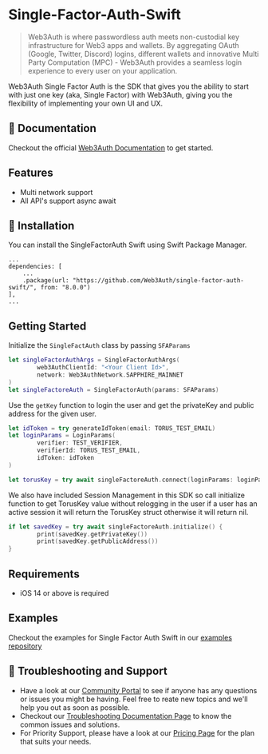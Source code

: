 # Single-Factor-Auth-Swift

> Web3Auth is where passwordless auth meets non-custodial key infrastructure for Web3 apps and wallets. By aggregating OAuth (Google, Twitter, Discord) logins, different wallets and innovative Multi Party Computation (MPC) - Web3Auth provides a seamless login experience to every user on your application.

Web3Auth Single Factor Auth is the SDK that gives you the ability to start with just one key (aka, Single Factor) with Web3Auth, giving you the flexibility of implementing your own UI and UX.


## 📖 Documentation

Checkout the official [Web3Auth Documentation](https://web3auth.io/docs/sdk/core-kit/sfa-ios) to get started.


## Features
- Multi network support
- All API's support async await 

## 🔗 Installation
You can install the SingleFactorAuth Swift using Swift Package Manager.

```
...
dependencies: [
    ...
    .package(url: "https://github.com/Web3Auth/single-factor-auth-swift/", from: "8.0.0")
],
...
```


## Getting Started
Initialize the `SingleFactAuth` class by passing `SFAParams`

```swift
let singleFactorAuthArgs = SingleFactorAuthArgs(
        web3AuthClientId: "<Your Client Id>",
        network: Web3AuthNetwork.SAPPHIRE_MAINNET
)
let singleFactoreAuth = SingleFactorAuth(params: SFAParams)
```

Use the `getKey` function to login the user and get the privateKey and public address for the given user.

```swift
let idToken = try generateIdToken(email: TORUS_TEST_EMAIL)
let loginParams = LoginParams(
        verifier: TEST_VERIFIER, 
        verifierId: TORUS_TEST_EMAIL, 
        idToken: idToken
)

let torusKey = try await singleFactoreAuth.connect(loginParams: loginParams)
```

We also have included Session Management in this SDK so call initialize function to get TorusKey value without relogging in the user if a user has an active session it will return the TorusKey struct otherwise it will return nil.

```swift
if let savedKey = try await singleFactoreAuth.initialize() {
        print(savedKey.getPrivateKey())
        print(savedKey.getPublicAddress())
}
```

## Requirements
- iOS 14 or above is required 

## Examples

Checkout the examples for Single Factor Auth Swift in our [examples repository](https://github.com/Web3Auth/web3auth-core-kit-examples/tree/main/single-factor-auth-ios)


## 💬 Troubleshooting and Support

- Have a look at our [Community Portal](https://community.web3auth.io/) to see if anyone has any questions or issues you might be having. Feel free to reate new topics and we'll help you out as soon as possible.
- Checkout our [Troubleshooting Documentation Page](https://web3auth.io/docs/troubleshooting) to know the common issues and solutions.
- For Priority Support, please have a look at our [Pricing Page](https://web3auth.io/pricing.html) for the plan that suits your needs.
